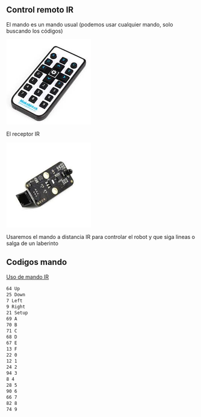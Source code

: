 ## Control remoto IR

El mando es un mando usual (podemos usar cualquier mando, solo buscando los códigos)

![MandoIR](../images/mandoIR.jpeg)


El receptor IR

![Receptor IR](../images/SensorMandoIR.jpeg)


Usaremos el mando a distancia IR para controlar el robot y que siga lineas o salga de un laberinto

## Codigos mando

[Uso de mando IR](https://makeblock.es/foro/topic/57/utilizacion-mblok-con-receptor-infrarrojos/1#post-155)

    64 Up
    25 Down
    7 Left
    9 Right
    21 Setup
    69 A
    70 B
    71 C
    68 D
    67 E
    13 F
    22 0
    12 1
    24 2
    94 3
    8 4
    28 5
    90 6
    66 7
    82 8
    74 9

